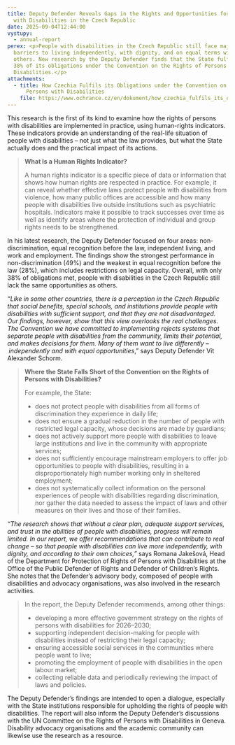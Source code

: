 ```yaml
---
title: Deputy Defender Reveals Gaps in the Rights and Opportunities for People
  with Disabilities in the Czech Republic
date: 2025-09-04T12:44:00
vystupy:
  - annual-report
perex: <p>People with disabilities in the Czech Republic still face major
  barriers to living independently, with dignity, and on equal terms with
  others. New research by the Deputy Defender finds that the State fulfils only
  38% of its obligations under the Convention on the Rights of Persons with
  Disabilities.</p>
attachments:
  - title: How Czechia Fulfils its Obligations under the Convention on the Rights of
      Persons with Disabilities
    file: https://www.ochrance.cz/en/dokument/how_czechia_fulfils_its_obligations_under_the_convention_on_the_rights_of_persons_with_disabilities/human_rights_indicators-based_analysis.pdf
---
```

<p>This research is the first of its kind to examine how the rights of persons with disabilities are implemented in practice, using human-rights indicators. These indicators provide an understanding of the real-life situation of people with disabilities – not just what the law provides, but what the State actually does and the practical impact of its actions.&nbsp;</p>
<blockquote>
<p>
<strong>What Is a Human Rights Indicator?</strong></p>
<p>A human rights indicator is a specific piece of data or information that shows how human rights are respected in practice. For example, it can reveal whether effective laws protect people with disabilities from violence, how many public offices are accessible and how many people with disabilities live outside institutions such as psychiatric hospitals. Indicators make it possible to track successes over time as well as identify areas where the protection of individual and group rights needs to be strengthened.</p></blockquote>
<p>In his latest research, the Deputy Defender focused on four areas: non-discrimination, equal recognition before the law, independent living, and work and employment. The findings show the strongest performance in non-discrimination (49%) and the weakest in equal recognition before the law (28%), which includes restrictions on legal capacity. Overall, with only 38% of obligations met, people with disabilities in the Czech Republic still lack the same opportunities as others.&nbsp;</p>
<p>
<i>“Like in some other countries, there is a perception in the Czech Republic that social benefits, special schools, and institutions provide people with disabilities with sufficient support, and that they are not disadvantaged. Our findings, however, show that this view overlooks the real challenges. The Convention we have committed to implementing rejects systems that separate people with disabilities from the community, limits their potential, and makes decisions for them. Many of them want to live differently
<strong> –&nbsp;</strong>independently and with equal opportunities</i>,” says Deputy Defender Vít Alexander Schorm.</p>
<blockquote>
<p>
<strong>Where the State Falls Short of the Convention on the Rights of Persons with Disabilities?</strong></p>
<p>For example, the State:</p>
<ul>
<li>does not protect people with disabilities from all forms of discrimination they experience in daily life;</li>
<li>does not ensure a gradual reduction in the number of people with restricted legal capacity, whose decisions are made by guardians;</li>
<li>does not actively support more people with disabilities to leave large institutions and live in the community with appropriate services;</li>
<li>does not sufficiently encourage mainstream employers to offer job opportunities to people with disabilities, resulting in a disproportionately high number working only in sheltered employment;</li>
<li>does not systematically collect information on the personal experiences of people with disabilities regarding discrimination, nor gather the data needed to assess the impact of laws and other measures on their lives and those of their families.</li></ul></blockquote>
<p>
<i>“The research shows that without a clear plan, adequate support services, and trust in the abilities of people with disabilities, progress will remain limited. In our report, we offer recommendations that can contribute to real change – so that people with disabilities can live more independently, with dignity, and according to their own choices,”</i> says Romana Jakešová, Head of the Department for Protection of Rights of Persons with Disabilities at the Office of the Public Defender of Rights and Defender of Children’s Rights. She notes that the Defender’s advisory body, composed of people with disabilities and advocacy organisations, was also involved in the research activities.</p>
<blockquote>
<p>In the report, the Deputy Defender recommends, among other things:</p>
<ul>
<li>developing a more effective government strategy on the rights of persons with disabilities for 2026–2030;</li>
<li>supporting independent decision-making for people with disabilities instead of restricting their legal capacity;</li>
<li>ensuring accessible social services in the communities where people want to live;</li>
<li>promoting the employment of people with disabilities in the open labour market;</li>
<li>collecting reliable data and periodically reviewing the impact of laws and policies.</li></ul></blockquote>
<p>The Deputy Defender’s findings are intended to open a dialogue, especially with the State institutions responsible for upholding the rights of people with disabilities. The report will also inform the Deputy Defender’s discussions with the UN Committee on the Rights of Persons with Disabilities in Geneva. Disability advocacy organisations and the academic community can likewise use the research as a resource.</p>
